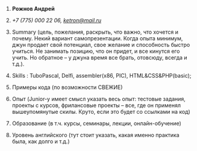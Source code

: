 1. **Рожнов Андрей**

2. *+7 (775) 000 22 06, ketron@mail.ru*

3. Summary (цель, пожелания, раскрыть, что важно, что хочется и почему. 
Некий вариант самопрезентации. Когда опыта минимум, джун продает свой потенциал, 
свое желание и способность быстро учиться. Не занимать позицию, что он придет, 
и все кинутся его учить. Но обратное – у джуна время все брать, отовсюду, всегда и т.д.).

4. Skills : TuboPascal, Delfi, assembler(x86, PIC), HTML&CSS&PHP(basic); 

5. Примеры кода (по возможности СВЕЖИЕ)

6. Опыт (Junior-у имеет смысл указать весь опыт: тестовые задания, проекты с курсов,
фрилансовые проекты – все, где он применял вышеупомянутые скилы. 
Круто, если это будет со ссылками на код)

7. Образование (в т.ч. курсы, семинары, лекции, онлайн-обучение)

8. Уровень английского (тут стоит указать, какая именно практика была, как долго и т.д.) 